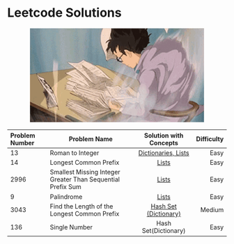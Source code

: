 # Leetcode Solutions

<div align="center">
    <img src="studying-windy.gif" width="400" alt="Studying Windy">
</div>


Problem Number  | Problem  Name        | Solution with Concepts                                | Difficulty         |
|:---------------| -------------------------------- |:-----------------------------------------:|-------------------:|
|  13   | Roman to Integer              | [Dictionaries, Lists](https://github.com/anushriiyer/leetcode_solutions/blob/main/13.%20Roman%20to%20Integer.py)| Easy |
|   14   | Longest Common Prefix      | [Lists](https://github.com/anushriiyer/leetcode_solutions/blob/main/14.%20Longest%20Common%20Prefix.py)   | Easy| 
|   2996   | Smallest Missing Integer Greater Than Sequential Prefix Sum | [Lists](https://github.com/anushriiyer/leetcode_solutions/blob/main/2996.%20Smallest%20Missing%20Integer%20Greater%20Than%20Sequential%20Prefix%20Sum.py)| Easy |
|  9   | Palindrome | [Lists](https://github.com/anushriiyer/leetcode_solutions/blob/main/9.%20Palindrome.py)| Easy |
|  3043   | Find the Length of the Longest Common Prefix | [Hash Set (Dictionary)](https://github.com/anushriiyer/leetcode_solutions/blob/main/3043.Find%20the%20Length%20of%20the%20Longest%20Common%20Prefix.py)| Medium |
| 136| Single Number| Hash Set(Dictionary)| Easy|
